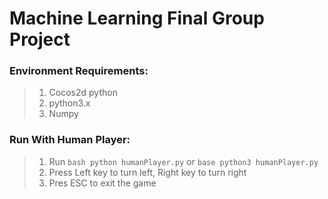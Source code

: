 # Machine Learning Final Group Project

### Environment Requirements:
> 1. Cocos2d python 
> 2. python3.x
> 3. Numpy

### Run With Human Player:
> 1. Run ```bash python humanPlayer.py``` or ```base python3 humanPlayer.py```
> 2. Press Left key to turn left, Right key to turn right
> 3. Pres ESC to exit the game